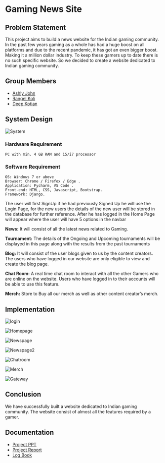 
# Gaming News Site





## Problem Statement
This project aims to build a news website for the Indian gaming community. In the past few
years gaming as a whole has had a huge boost on all platforms and due to the recent pandemic,
it has got an even bigger boost. Making it a million dollar industry. To keep these gamers up
to date there is no such specific website. So we decided to create a website dedicated to Indian
gaming community.
## Group Members

- [Ashly John](https://github.com/ADJ46)
- [Rangel Koli](https://github.com/rangelkoli)
- [Deep Kotian](https://github.com/deepKotian)

## System Design
![System](Images/System.PNG)

### Hardware Requirement
```
PC with min. 4 GB RAM and i5/i7 processor 
```
### Software Requirement
```
OS: Windows 7 or above
Browser: Chrome / Firefox / Edge .
Application: Pycharm, VS Code .
Front-end: HTML, CSS, Javascript, Bootstrap.
Framework: Django.
```

The user will first SignUp if he had previously Signed Up he will use the Login Page, for the
new users the details of the new user will be stored in the database for further reference.
After he has logged in the Home Page will appear where the user will have 5 options in the
navbar

**News:** It will consist of all the latest news related to Gaming.

**Tournament:** The details of the Ongoing and Upcoming tournaments will be displayed in
this page along with the results from the past tournaments

**Blog:** It will consist of the user blogs given to us by the content creators. The users who have
logged in our website are only eligible to view and create the blog page. 

**Chat Room:** A real time chat room to interact with all the other Gamers who are online on
the website. Users who have logged in to their accounts will be able to use this feature. 

**Merch:** Store to Buy all our merch as well as other content creator’s merch.






## Implementation
![login](Images/System.PNG)

![Homepage](Images/System.PNG)

![Newspage](Images/System.PNG)

![Newspage2](Images/System.PNG)

![Chatroom](Images/System.PNG)

![Merch](Images/System.PNG)

![Gateway](Images/System.PNG)





## Conclusion
We have successfully built a website dedicated to Indian
gaming community. The website consist of almost all the features required by a gamer. 


## Documentation
- [Project PPT](Documents/Project.pptx)
- [Project Report](Documents/Project.pptx)
- [Log Book](Documents/Project.pptx)